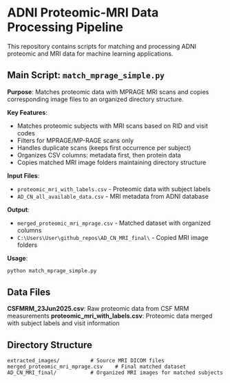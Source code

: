 # ADNI Proteomic-MRI Data Processing Pipeline

This repository contains scripts for matching and processing ADNI proteomic and MRI data for machine learning applications.

## Main Script: `match_mprage_simple.py`

**Purpose**: Matches proteomic data with MPRAGE MRI scans and copies corresponding image files to an organized directory structure.

**Key Features**:
- Matches proteomic subjects with MRI scans based on RID and visit codes
- Filters for MPRAGE/MP-RAGE scans only
- Handles duplicate scans (keeps first occurrence per subject)
- Organizes CSV columns: metadata first, then protein data
- Copies matched MRI image folders maintaining directory structure

**Input Files**:
- `proteomic_mri_with_labels.csv` - Proteomic data with subject labels
- `AD_CN_all_available_data.csv` - MRI metadata from ADNI database

**Output**:
- `merged_proteomic_mri_mprage.csv` - Matched dataset with organized columns
- `C:\Users\User\github_repos\AD_CN_MRI_final\` - Copied MRI image folders

**Usage**:
```bash
python match_mprage_simple.py
```

## Data Files

**CSFMRM_23Jun2025.csv**: Raw proteomic data from CSF MRM measurements
**proteomic_mri_with_labels.csv**: Proteomic data merged with subject labels and visit information

## Directory Structure
```
extracted_images/          # Source MRI DICOM files
merged_proteomic_mri_mprage.csv    # Final matched dataset
AD_CN_MRI_final/           # Organized MRI images for matched subjects
```